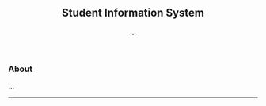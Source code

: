 <header>

<!--
  <<< Author notes: Course header >>>
 
-->

## Student Information System

...

</header>

<!--
  <<< Author notes: Finish >>>
  Review what we learned, ask for feedback, provide next steps.
-->

### About

...


<footer>

<!--
  <<< Author notes: Footer >>>
  Add a link to get support, GitHub status page, code of conduct, license link.
-->

---


